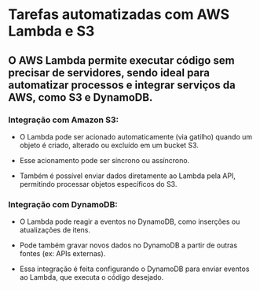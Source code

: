# Tarefas automatizadas com AWS Lambda e S3

## O AWS Lambda permite executar código sem precisar de servidores, sendo ideal para automatizar processos e integrar serviços da AWS, como S3 e DynamoDB.

### Integração com Amazon S3:

- O Lambda pode ser acionado automaticamente (via gatilho) quando um objeto é criado, alterado ou excluído em um bucket S3.

- Esse acionamento pode ser síncrono ou assíncrono.

- Também é possível enviar dados diretamente ao Lambda pela API, permitindo processar objetos específicos do S3.

### Integração com DynamoDB:

- O Lambda pode reagir a eventos no DynamoDB, como inserções ou atualizações de itens.

- Pode também gravar novos dados no DynamoDB a partir de outras fontes (ex: APIs externas).

- Essa integração é feita configurando o DynamoDB para enviar eventos ao Lambda, que executa o código desejado.
